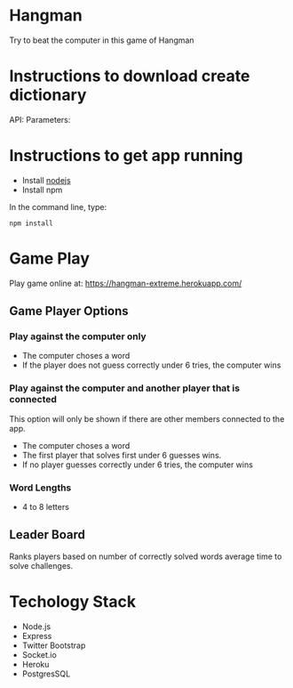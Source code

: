 # Hangman
Try to beat the computer in this game of Hangman



# Instructions to download create dictionary
   API:
   Parameters: 

# Instructions to get app running

- Install [nodejs](https://nodejs.org/en/)
- Install npm

In the command line, type:

 ```npm install```


# Game Play
Play game online at:
https://hangman-extreme.herokuapp.com/


## Game Player Options
### Play against the computer only
- The computer choses a word
- If the player does not guess correctly under 6 tries, the computer wins


### Play against the computer and another player that is connected

This option will only be shown if there are other members connected to the app. 
 - The computer choses a word
 - The first player that solves first under 6 guesses wins.
 - If no player guesses correctly under 6 tries, the computer wins

### Word Lengths 
- 4 to 8 letters

## Leader Board
Ranks players based on number of correctly solved words average time to solve challenges.

# Techology Stack
- Node.js
- Express
- Twitter Bootstrap
- Socket.io
- Heroku
- PostgresSQL

